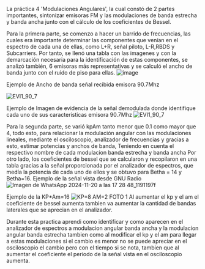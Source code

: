 La práctica 4 'Modulaciones Angulares', la cual constó de 2 partes importantes, sintonizar emisoras FM y las modulaciones de banda estrecha y banda ancha junto con el cálculo de los coeficientes de Bessel.

Para la primera parte, se comenzo a hacer un barrido de frecuencias, las cuales era importante determinar las componentes que venían en el espectro de cada una de ellas, como L+R, señal piloto, L-R,RBDS y Subcarriers. Por tanto, se llenó una tabla con las imagenes y con la demarcación necesaria para la identificación de estas componentes, se analizó también, 6 emisoras más representativas y se calculó el ancho de banda junto con el ruido de piso para ellas.
![image](https://github.com/user-attachments/assets/c20d4df8-661c-44e2-8c95-41244bd2b04a)

Ejemplo de Ancho de banda señal recibida emisora 90.7Mhz

![EVI1_90_7](https://github.com/user-attachments/assets/d1cd41ea-fc16-4bac-9ac9-46acaf6b06c7)

Ejemplo de Imagen de evidencia de la señal demodulada donde identifique cada uno de sus caracteristicas emisora 90.7Mhz
![EVI1_90_7](https://github.com/user-attachments/assets/1d158150-0230-4945-8d76-e0ee456b6a6b)

Para la segunda parte, se varió kpAm tanto menor que 0.1 como mayor que 4, todo esto, para relacionar la modulación angular con las modulaciones lineales, mediante el osciloscopio, analizador de frecuencias y gracias a esto, estimar potencias y anchos de banda, Teniendo en cuenta el respectivo nombre de cada modulacion banda estrecha y banda ancha
Por otro lado, los coeficientes de bessel que se calcularon y recopilaron en una tabla gracias a la señal proporcionada por el analizador de espectros, que medía la potencia de cada uno de ellos y se obtuvo para Betha = 14 y Betha=16.
Ejemplo de la señal vista desde GNU Radio 
![Imagen de WhatsApp 2024-11-20 a las 17 28 48_1191197f](https://github.com/user-attachments/assets/74c48e65-cc39-4145-bf4b-048ad1c0dd70)


Ejemplo de la KP*Am=16
![KP=8 AM=2 FOTO 1](https://github.com/user-attachments/assets/9b95cc0d-a438-4307-b451-b3440e04210a)
Al aumentar el kp y el am el coeficiente de bessel aumenta tambien va aumentar la cantidad de bandas laterales que se aprecian en el analizador.

Durante esta practica aprendi como identificar y como aparecen en el analizador de espectros a modulacion angular banda ancha y la modulacion angular banda estrecha tambien como al modificar el kp y el am para llegar a estas modulaciones si el cambio es menor no se puede apreciar en el osciloscopio el cambio pero con el tiempo si se nota, tambien que al aumentar el coeficiente el periodo de la señal vista en el osciloscopio aumenta.
